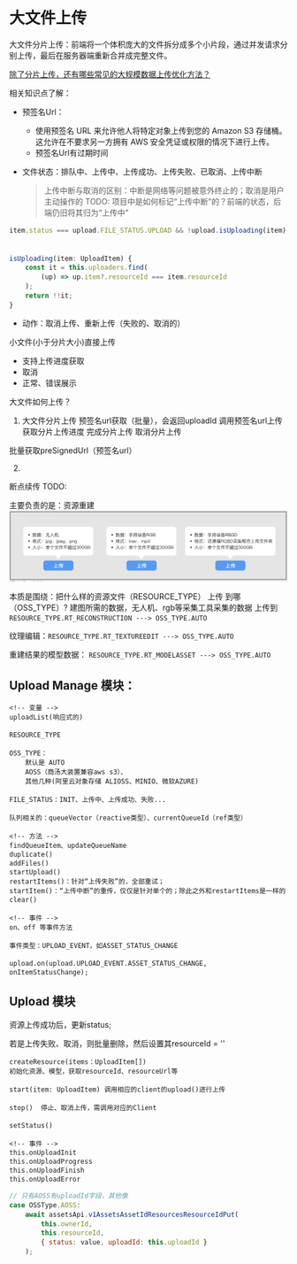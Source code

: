 # 大文件上传

大文件分片上传：前端将一个体积庞大的文件拆分成多个小片段，通过并发请求分别上传，最后在服务器端重新合并成完整文件。


[除了分片上传，还有哪些常见的大规模数据上传优化方法？](https://www.doubao.com/thread/w70774dab4285d922)

相关知识点了解：
* 预签名Url：
    * 使用预签名 URL 来允许他人将特定对象上传到您的 Amazon S3 存储桶。这允许在不要求另一方拥有 AWS 安全凭证或权限的情况下进行上传。
    * 预签名Url有过期时间

* 文件状态：排队中、上传中、上传成功、上传失败、已取消、上传中断   
    > 上传中断与取消的区别：中断是网络等问题被意外终止的；取消是用户主动操作的  TODO:
    > 项目中是如何标记“上传中断”的？前端的状态，后端仍旧将其归为“上传中”
```js 
item.status === upload.FILE_STATUS.UPLOAD && !upload.isUploading(item)


isUploading(item: UploadItem) {
    const it = this.uploaders.find(
        (up) => up.item?.resourceId === item.resourceId
    );
    return !!it;
}
```

* 动作：取消上传、重新上传（失败的、取消的）




小文件(小于分片大小)直接上传
* 支持上传进度获取
* 取消
* 正常、错误展示

大文件如何上传？
1. 大文件分片上传
预签名url获取（批量），会返回uploadId
调用预签名url上传
获取分片上传进度
完成分片上传
取消分片上传

批量获取preSignedUrl（预签名url）

2. 
断点续传  TODO:




主要负责的是：资源重建
![琼宇资源文件上传分类](./icon/琼宇资源文件上传分类.jpg)

本质是围绕：把什么样的资源文件（RESOURCE_TYPE） 上传 到哪（OSS_TYPE）?
建图所需的数据，无人机、rgb等采集工具采集的数据 上传到
`RESOURCE_TYPE.RT_RECONSTRUCTION ---> OSS_TYPE.AUTO`

纹理编辑：`RESOURCE_TYPE.RT_TEXTUREEDIT ---> OSS_TYPE.AUTO`

重建结果的模型数据：
`RESOURCE_TYPE.RT_MODELASSET ---> OSS_TYPE.AUTO`




## Upload Manage 模块：
```
<!-- 变量 -->
uploadList(响应式的)

RESOURCE_TYPE

OSS_TYPE：
    默认是 AUTO
    AOSS（商汤大装置兼容aws s3）、
    其他几种(阿里云对象存储 ALIOSS、MINIO、微软AZURE)

FILE_STATUS：INIT、上传中、上传成功、失败...

队列相关的：queueVector（reactive类型）、currentQueueId（ref类型）

<!-- 方法 -->
findQueueItem、updateQueueName
duplicate()
addFiles()
startUpload()
restartItems()：针对“上传失败”的，全部重试；
startItem()：“上传中断”的重传，仅仅是针对单个的；除此之外和restartItems是一样的
clear()

<!-- 事件 -->
on、off 等事件方法

事件类型：UPLOAD_EVENT，如ASSET_STATUS_CHANGE

upload.on(upload.UPLOAD_EVENT.ASSET_STATUS_CHANGE, onItemStatusChange);
```

## Upload 模块
资源上传成功后，更新status;

若是上传失败、取消，则批量删除，然后设置其resourceId = ''


```
createResource(items：UploadItem[])
初始化资源、模型，获取resourceId、resourceUrl等

start(item: UploadItem) 调用相应的client的upload()进行上传

stop()  停止、取消上传，需调用对应的Client

setStatus()

<!-- 事件 -->
this.onUploadInit 
this.onUploadProgress 
this.onUploadFinish
this.onUploadError 
```

```js
// 只有AOSS有uploadId字段，其他像
case OSSType.AOSS:
    await assetsApi.v1AssetsAssetIdResourcesResourceIdPut(
        this.ownerId, 
        this.resourceId,
        { status: value, uploadId: this.uploadId }
    );
```

